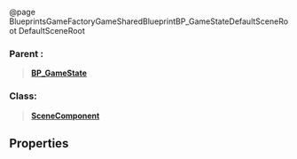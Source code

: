 @page BlueprintsGameFactoryGameSharedBlueprintBP_GameStateDefaultSceneRoot DefaultSceneRoot
### Parent :
<b><a href="_blueprints_game_factory_game-shared_blueprint_b_p__game_state.html"><blockquote>BP_GameState</blockquote></a></b>
### Class:
<b><a href="_class_script_scene_component.html"><blockquote>SceneComponent</blockquote></a></b>
## Properties
